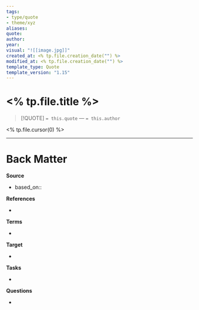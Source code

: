 ```yaml
---
tags: 
- type/quote
- theme/xyz
aliases: 
quote: 
author:
year:
visual: "![[image.jpg]]"
created_at: <% tp.file.creation_date("") %>
modified_at: <% tp.file.creation_date("") %>
template_type: Quote
template_version: "1.15"
---
```


# <% tp.file.title %>

<!-- Quote and author from frontmatter goes here. Also used for Dataview list of quotes. -->

> [!QUOTE]
>  `= this.quote`
>  — `= this.author`

<% tp.file.cursor(0) %>

---
# Back Matter

**Source**
<!-- Always keep a link to the source- --> 
- based_on::

**References**
<!-- Links to pages not referenced in the content. -->
- 

**Terms**
<!-- Links to definition pages. -->
- 

**Target**
<!-- Link to project note or externaly published content. -->
- 

**Tasks**
<!-- What remains to be done with this note? --> 
- 

**Questions**
<!-- What remains for you to consider? --> 
- 
